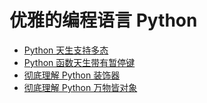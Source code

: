 # 优雅的编程语言 Python

- [Python 天生支持多态](2022-10-15/content.md)
- [Python 函数天生带有暂停键](2022-12-06/content.md)
- [彻底理解 Python 装饰器](2023-02-08/content.md)
- [彻底理解 Python 万物皆对象](2023-02-15/content.md)
